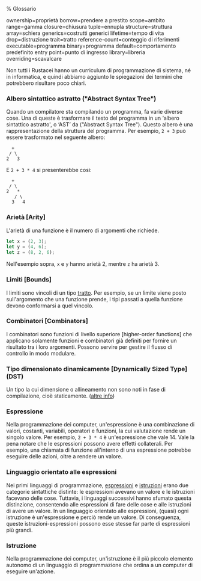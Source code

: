 % Glossario

ownership=proprietà
borrow=prendere a prestito
scope=ambito
range=gamma
closure=chiusura
tuple=ennupla
structure=struttura
array=schiera
generics=costrutti generici
lifetime=tempo di vita
drop=distruzione
trait=tratto
reference-count=conteggio di riferimenti
executable=programma
binary=programma
default=comportamento predefinito
entry point=punto di ingresso
library=libreria
overriding=scavalcare

Non tutti i Rustacei hanno un curriculum di programmazione di sistema,
né in informatica, e quindi abbiamo aggiunto le spiegazioni dei termini
che potrebbero risultare poco chiari.

### Albero sintattico astratto ("Abstract Syntax Tree")

Quando un compilatore sta compilando un programma, fa varie diverse cose.
Una di queste è trasformare il testo del programma in un ‘albero sintattico
astratto', o ‘AST’ da ("Abstract Syntax Tree"). Questo albero è
una rappresentazione della struttura del programma. Per esempio, `2 + 3`
può essere trasformato nel seguente albero:

```text
  +
 / \
2   3
```

E `2 + 3 * 4` si presenterebbe così:

```text
  +
 / \
2   *
   / \
  3   4
```

### Arietà [Arity]

L'arietà di una funzione è il numero di argomenti che richiede.

```rust
let x = (2, 3);
let y = (4, 6);
let z = (8, 2, 6);
```

Nell'esempio sopra, `x` e `y` hanno arietà 2, mentre `z` ha arietà 3.

### Limiti [Bounds]

I limiti sono vincoli di un tipo [tratto][tratti]. Per esempio, se un limite
viene posto sull'argomento che una funzione prende, i tipi passati
a quella funzione devono conformarsi a quel vincolo.

[tratti]: traits.html

### Combinatori [Combinators]

I combinatori sono funzioni di livello superiore [higher-order functions]
che applicano solamente funzioni e combinatori già definiti per fornire
un risultato tra i loro argomenti.
Possono servire per gestire il flusso di controllo in modo modulare.

### Tipo dimensionato dinamicamente [Dynamically Sized Type] (DST)

Un tipo la cui dimensione o allineamento non sono noti in fase di compilazione,
cioè staticamente. ([altre info][link])

[link]: ../nomicon/exotic-sizes.html#dynamically-sized-types-dsts

### Espressione

Nella programmazione dei computer, un'espressione è una combinazione di valori,
costanti, variabili, operatori e funzioni, la cui valutazione rende un singolo
valore. Per esempio, `2 + 3 * 4` è un'espressione che vale 14. Vale la pena
notare che le espressioni possono avere effetti collaterali. Per esempio,
una chiamata di funzione all'interno di una espressione potrebbe eseguire
delle azioni, oltre a rendere un valore.

### Linguaggio orientato alle espressioni

Nei primi linguaggi di programmazione, [espressioni][espressione] e
[istruzioni][istruzione] erano due categorie sintattiche distinte:
le espressioni avevano un valore e le istruzioni facevano delle cose.
Tuttavia, i linguaggi successivi hanno sfumato questa distinzione, consentendo
alle espressioni di fare delle cose e alle istruzioni di avere un valore.
In un linguaggio orientato alle espressioni, (quasi) ogni istruzione è
un'espressione e perciò rende un valore. Di conseguenza, queste
istruzioni-espressioni possono esse stesse far parte di espressioni più grandi.

[espressione]: glossary.html#expression
[istruzione]: glossary.html#statement

### Istruzione

Nella programmazione dei computer, un'istruzione è il più piccolo elemento
autonomo di un linguaggio di programmazione che ordina a un computer
di eseguire un'azione.
